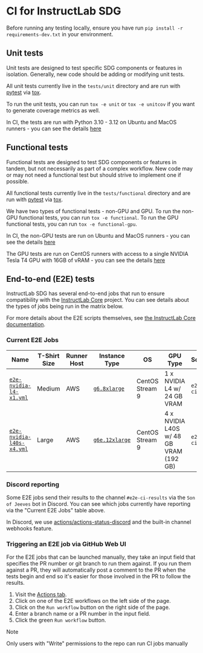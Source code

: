 # CI for InstructLab SDG

Before running any testing locally, ensure you have run `pip install -r requirements-dev.txt` in your environment.

## Unit tests

Unit tests are designed to test specific SDG components or features in isolation. Generally, new code should be adding or modifying unit tests.

All unit tests currently live in the `tests/unit` directory and are run with [pytest](https://docs.pytest.org/) via [tox](https://tox.wiki/).

To run the unit tests, you can run `tox -e unit` or `tox -e unitcov` if you want to generate coverage metrics as well.

In CI, the tests are run with Python 3.10 - 3.12 on Ubuntu and MacOS runners - you can see the details [here](https://github.com/instructlab/sdg/blob/main/.github/workflows/test.yml)

## Functional tests

Functional tests are designed to test SDG components or features in tandem, but not necessarily as part of a complex workflow. New code may or may not need a functional test but should strive to implement one if possible.

All functional tests currently live in the `tests/functional` directory and are run with [pytest](https://docs.pytest.org/) via [tox](https://tox.wiki/).

We have two types of functional tests - non-GPU and GPU. To run the non-GPU functional tests, you can run `tox -e functional`. To run the GPU functional tests,
you can run `tox -e functional-gpu`.

In CI, the non-GPU tests are run on Ubuntu and MacOS runners - you can see the details [here](https://github.com/instructlab/sdg/blob/main/.github/workflows/test.yml)

The GPU tests are run on CentOS runners with access to a single NVIDIA Tesla T4 GPU with 16GB of vRAM - you can see the details [here](https://github.com/instructlab/sdg/blob/main/.github/workflows/functional-gpu-nvidia-t4-x1.yml)

## End-to-end (E2E) tests

InstructLab SDG has several end-to-end jobs that run to ensure compatibility with the [InstructLab Core](https://github.com/instructlab/instructlab) project.
You can see details about the types of jobs being run in the matrix below.

For more details about the E2E scripts themselves, see [the InstructLab Core documentation](https://github.com/instructlab/instructlab/blob/main/docs/maintainers/ci.md#end-to-end-e2e-tests).

### Current E2E Jobs

| Name | T-Shirt Size | Runner Host | Instance Type | OS | GPU Type | Script | Flags | Runs when? | Discord reporting? |
| --- | --- | --- | --- | --- | --- | --- | --- | --- | --- |
| [`e2e-nvidia-l4-x1.yml`](https://github.com/instructlab/sdg/blob/main/.github/workflows/e2e-nvidia-l4-x1.yml) | Medium | AWS |[`g6.8xlarge`](https://aws.amazon.com/ec2/instance-types/g5/) | CentOS Stream 9 | 1 x NVIDIA L4 w/ 24 GB VRAM | `e2e-ci.sh` | `m` | Pull Requests, Push to `main` or `release-*` branch | No |
| [`e2e-nvidia-l40s-x4.yml`](https://github.com/instructlab/sdg/blob/main/.github/workflows/e2e-nvidia-l40s-x4.yml) | Large | AWS |[`g6e.12xlarge`](https://aws.amazon.com/ec2/instance-types/g6e/) | CentOS Stream 9 | 4 x NVIDIA L40S w/ 48 GB VRAM (192 GB) | `e2e-ci.sh` | `l` | Manually by Maintainers, Automatically against `main` branch at 4PM UTC | Yes |

### Discord reporting

Some E2E jobs send their results to the channel `#e2e-ci-results` via the `Son of Jeeves` bot in Discord. You can see which jobs currently have reporting via the "Current E2E Jobs" table above.

In Discord, we use [actions/actions-status-discord](https://github.com/sarisia/actions-status-discord) and the built-in channel webhooks feature.

### Triggering an E2E job via GitHub Web UI

For the E2E jobs that can be launched manually, they take an input field that
specifies the PR number or git branch to run them against. If you run them
against a PR, they will automatically post a comment to the PR when the tests
begin and end so it's easier for those involved in the PR to follow the results.

1. Visit the [Actions tab](https://github.com/instructlab/sdg/actions).
2. Click on one of the E2E workflows on the left side of the page.
3. Click on the `Run workflow` button on the right side of the page.
4. Enter a branch name or a PR number in the input field.
5. Click the green `Run workflow` button.

> [!NOTE]
> Only users with "Write" permissions to the repo can run CI jobs manually

